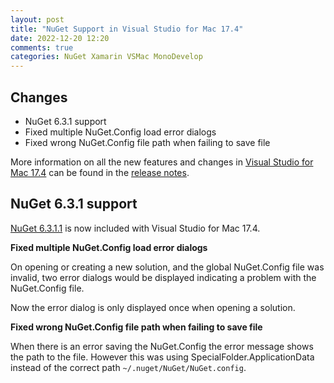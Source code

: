 ```yaml
---
layout: post
title: "NuGet Support in Visual Studio for Mac 17.4"
date: 2022-12-20 12:20
comments: true
categories: NuGet Xamarin VSMac MonoDevelop
---
```


## Changes

   * NuGet 6.3.1 support
   * Fixed multiple NuGet.Config load error dialogs
   * Fixed wrong NuGet.Config file path when failing to save file
 
More information on all the new features and changes in [Visual Studio for Mac 17.4](https://visualstudio.microsoft.com/vs/mac/)
can be found in the [release notes](https://learn.microsoft.com/visualstudio/releases/2022/mac-release-notes).

## NuGet 6.3.1 support
    
[NuGet 6.3.1.1](https://learn.microsoft.com/en-us/nuget/release-notes/nuget-6.3) is now
included with Visual Studio for Mac 17.4.

**Fixed multiple NuGet.Config load error dialogs**

On opening or creating a new solution, and the global NuGet.Config file was invalid,
two error dialogs would be displayed indicating
a problem with the NuGet.Config file.

Now the error dialog is only displayed once
when opening a solution.

**Fixed wrong NuGet.Config file path when failing to save file**

When there is an error saving the NuGet.Config the error message
shows the path to the file. However this was using SpecialFolder.ApplicationData
instead of the correct path `~/.nuget/NuGet/NuGet.config`.
